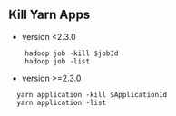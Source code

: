 ## Kill Yarn Apps


- version <2.3.0
```
    hadoop job -kill $jobId
    hadoop job -list
```

- version >=2.3.0

```
  yarn application -kill $ApplicationId
  yarn application -list
```